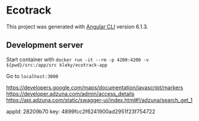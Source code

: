 # Ecotrack

This project was generated with [Angular CLI](https://github.com/angular/angular-cli) version 6.1.3.

## Development server

Start container with `docker run -it --rm -p 4200:4200 -v ${pwd}/src:/app/src kleky/ecotrack-app`

Go to `localhost:3000`

https://developers.google.com/maps/documentation/javascript/markers
https://developer.adzuna.com/admin/access_details
https://api.adzuna.com/static/swagger-ui/index.html#!/adzuna/search_get_1

appId: 28209b70
key: 4899fcc2f6241900ad2951f23f754722
